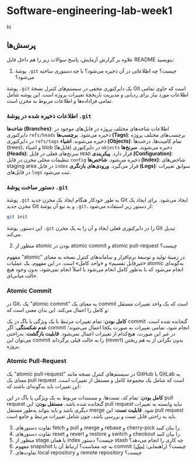 # Software-engineering-lab-week1
hi

## پرسش‌ها
علاوه بر گزارش آزمایش، پاسخ سوالات زیر را هم داخل فایل README بنویسید:
1. پوشهٔ `.git` چیست؟ چه اطلاعاتی در آن ذخیره می‌شود؟ با چه دستوری ساخته می‌شود؟

پوشهٔ `.git` یک دایرکتوری مخفی در سیستم‌های کنترل نسخهٔ Git است که حاوی تمامی اطلاعات مورد نیاز برای ردیابی و مدیریت تاریخچهٔ تغییرات پروژه است. این پوشه شامل تمامی فراداده‌ها و اطلاعات مربوط به مخزن است.

### اطلاعات ذخیره شده در پوشهٔ `.git`
**شاخه‌ها (Branches)**: اطلاعات شاخه‌های مختلف پروژه در فایل‌های موجود در دایرکتوری `refs/heads` ذخیره می‌شود.
**برچسب‌ها (Tags)**: برچسب‌های مختلف پروژه در دایرکتوری `refs/tags` ذخیره می‌شوند.
**اشیاء (Objects)**: تمام کامیت‌‌ها، درخت‌ها (trees)، و اشیاء blob (فایل‌ها) در دایرکتوری `objects` ذخیره می‌شوند.
**سرنخ‌ها (Heads)**: سرنخ‌های فعلی در فایل `HEAD` قرار دارد.
**پیکربندی (Configuration)**: تنظیمات محلی مخزن در فایل `config` ذخیره می‌شود.
**شاخص‌ها (Index)**: شاخص‌های staging area در فایل `index` قرار می‌گیرد.
**ورودی‌های بازنگری (Logs)**: سوابق تغییرات در فایل‌های `logs` ثبت می‌شود.

### دستور ساخت پوشهٔ `.git`
پوشهٔ `.git` به طور خودکار هنگام ایجاد یک مخزن جدید Git ایجاد می‌شود. برای ایجاد یک مخزن جدید Git و به تبع آن پوشهٔ `.git`، از دستور زیر استفاده می‌شود:

```sh
git init
```

این دستور، پوشهٔ `.git` را در دایرکتوری فعلی ایجاد و آن را به یک مخزن Git تبدیل می‌کند.

2. منظور از atomic بودن در atomic commit و atomic pull-request چیست؟

مفهوم "atomic" در زمینهٔ تولید و توسعهٔ نرم‌افزار و سامانه‌های کنترل نسخه به معنای «غیرقابل تقسیم» و «واحد کامل» است. در این مفهوم، یک عملیات atomic به‌گونه‌ای انجام می‌شود که یا به‌طور کامل انجام می‌شود یا اصلاً انجام نمی‌شود، بدون وجود هیچ حالت میانی‌ای.

### Atomic Commit
در Git، یک "atomic commit" به معنای یک commit است که یک واحد تغییرات مستقل و کامل را اعمال می‌کند. این بدان معنی است که:

**کامل بودن**: تمام تغییرات مرتبط با یک ویژگی یا باگ در یک commit گنجانده شده است.
**عدم شکستگی**: اگر commit انجام شود، تمامی تغییرات به صورت یکجا اعمال می‌شوند؛ در غیر این صورت، هیچ‌کدام از تغییرات اعمال نمی‌شود.
**قابلیت بازگشت**: به‌راحتی می‌توان این commit را به حالت قبلی برگرداند (revert) بدون نگرانی از به هم ریختن پروژه.

### Atomic Pull-Request
یک "atomic pull-request" در سیستم‌های کنترل نسخه مانند GitHub یا GitLab به معنای یک pull request است که شامل یک مجموعهٔ کامل و مستقل از تغییرات است. این تغییرات باید به‌گونه‌ای باشند که:

**کامل بودن**: تمام کد، تست‌ها، و مستندات مربوط به یک ویژگی یا باگ در این pull request گنجانده شده باشد.
**مستقل بودن**: این pull request نباید وابسته به تغییرات دیگری باشد و باید بتواند به‌طور مستقل merge شود.
**قابلیت تست**: این pull request باید به راحتی قابل تست و بررسی باشد، چون شامل تغییرات مرتبط و جامع است.

3. تفاوت دستورهای fetch و pull و merge و rebase و cherry-pick را بیان کنید.
4. تفاوت دستورهای reset و revert و restore و switch و checkout را بیان کنید.
5. منظور از stage یا همان index چیست؟ دستور stash چه کاری را انجام می‌دهد؟
6. مفهوم snapshot به چه معناست؟ ارتباط آن با commit چیست؟ (راهنمایی: [لینک](https://github.blog/2020-12-17-commits-are-snapshots-not-diffs/))
7. تفاوت‌های local repository و remote repository چیست؟